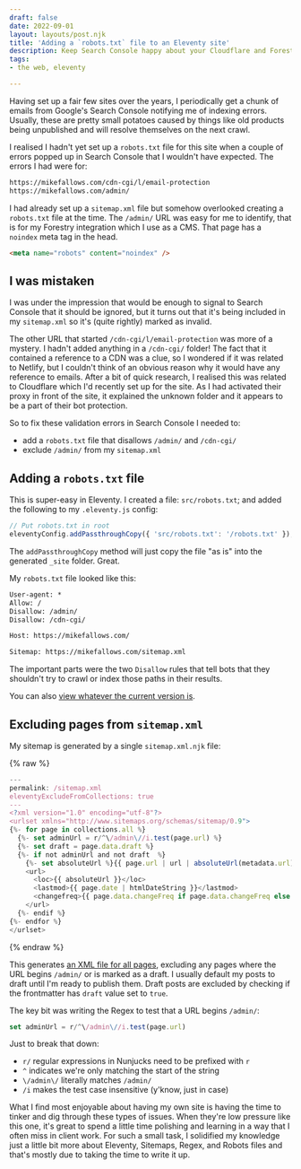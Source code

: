 ```yaml
---
draft: false
date: 2022-09-01
layout: layouts/post.njk
title: 'Adding a `robots.txt` file to an Eleventy site'
description: Keep Search Console happy about your Cloudflare and Forestry URLs.
tags:
- the web, eleventy

---
```

Having set up a fair few sites over the years, I periodically get a chunk of emails from Google's Search Console notifying me of indexing errors. Usually, these are pretty small potatoes caused by things like old products being unpublished and will resolve themselves on the next crawl.

I realised I hadn't yet set up a `robots.txt` file for this site when a couple of errors popped up in Search Console that I wouldn't have expected. The errors I had were for:

```txt
https://mikefallows.com/cdn-cgi/l/email-protection
https://mikefallows.com/admin/
```

I had already set up a `sitemap.xml` file but somehow overlooked creating a `robots.txt` file at the time. The `/admin/` URL was easy for me to identify, that is for my Forestry integration which I use as a CMS. That page has a `noindex` meta tag in the head.

```html
<meta name="robots" content="noindex" />
```

## I was mistaken

I was under the impression that would be enough to signal to Search Console that it should be ignored, but it turns out that it's being included in my `sitemap.xml` so it's (quite rightly) marked as invalid.

The other URL that started `/cdn-cgi/l/email-protection` was more of a mystery. I hadn't added anything in a `/cdn-cgi/` folder!  The fact that it contained a reference to a CDN was a clue, so I wondered if it was related to Netlify, but I couldn't think of an obvious reason why it would have any reference to emails. After a bit of quick research, I realised this was related to Cloudflare which I'd recently set up for the site. As I had activated their proxy in front of the site, it explained the unknown folder and it appears to be a part of their bot protection.

So to fix these validation errors in Search Console I needed to:
- add a `robots.txt` file that disallows `/admin/` and `/cdn-cgi/`
- exclude `/admin/` from my `sitemap.xml`

## Adding a `robots.txt` file

This is super-easy in Eleventy. I created a file: `src/robots.txt`; and added the following to my `.eleventy.js` config:

```js
// Put robots.txt in root
eleventyConfig.addPassthroughCopy({ 'src/robots.txt': '/robots.txt' });
```
The `addPassthroughCopy` method will just copy the file "as is" into the generated `_site` folder. Great.

My `robots.txt` file looked like this:

```txt
User-agent: *
Allow: /
Disallow: /admin/
Disallow: /cdn-cgi/

Host: https://mikefallows.com/

Sitemap: https://mikefallows.com/sitemap.xml
```

The important parts were the two `Disallow` rules that tell bots that they shouldn't try to crawl or index those paths in their results.

You can also [view whatever the current version is](/robots.txt).

## Excluding pages from `sitemap.xml`

My sitemap is generated by a single `sitemap.xml.njk` file:

{% raw %}
```js
---
permalink: /sitemap.xml
eleventyExcludeFromCollections: true
---
<?xml version="1.0" encoding="utf-8"?>
<urlset xmlns="http://www.sitemaps.org/schemas/sitemap/0.9">
{%- for page in collections.all %}
  {%- set adminUrl = r/^\/admin\//i.test(page.url) %}
  {%- set draft = page.data.draft %}
  {%- if not adminUrl and not draft  %}
    {%- set absoluteUrl %}{{ page.url | url | absoluteUrl(metadata.url) }}{% endset %}
    <url>
      <loc>{{ absoluteUrl }}</loc>
      <lastmod>{{ page.date | htmlDateString }}</lastmod>
      <changefreq>{{ page.data.changeFreq if page.data.changeFreq else "monthly" }}</changefreq>
    </url>
  {%- endif %}
{%- endfor %}
</urlset>
```
{% endraw %}

This generates [an XML file for all pages](/sitemap.xml), excluding any pages where the URL begins `/admin/` or is marked as a draft. I usually default my posts to draft until I'm ready to publish them. Draft posts are excluded by checking if the frontmatter has `draft` value set to `true`.

The key bit was writing the Regex to test that a URL begins `/admin/`:

```js
set adminUrl = r/^\/admin\//i.test(page.url)
```

Just to break that down:

 - `r/` regular expressions in Nunjucks need to be prefixed with `r`
 - `^` indicates we're only matching the start of the string
 - `\/admin\/` literally matches `/admin/`
 - `/i` makes the test case insensitive (y'know, just in case)

What I find most enjoyable about having my own site is having the time to tinker and dig through these types of issues. When they're low pressure like this one, it's great to spend a little time polishing and learning in a way that I often miss in client work. For such a small task, I solidified my knowledge just a little bit more about Eleventy, Sitemaps, Regex, and Robots files and that's mostly due to taking the time to write it up.
